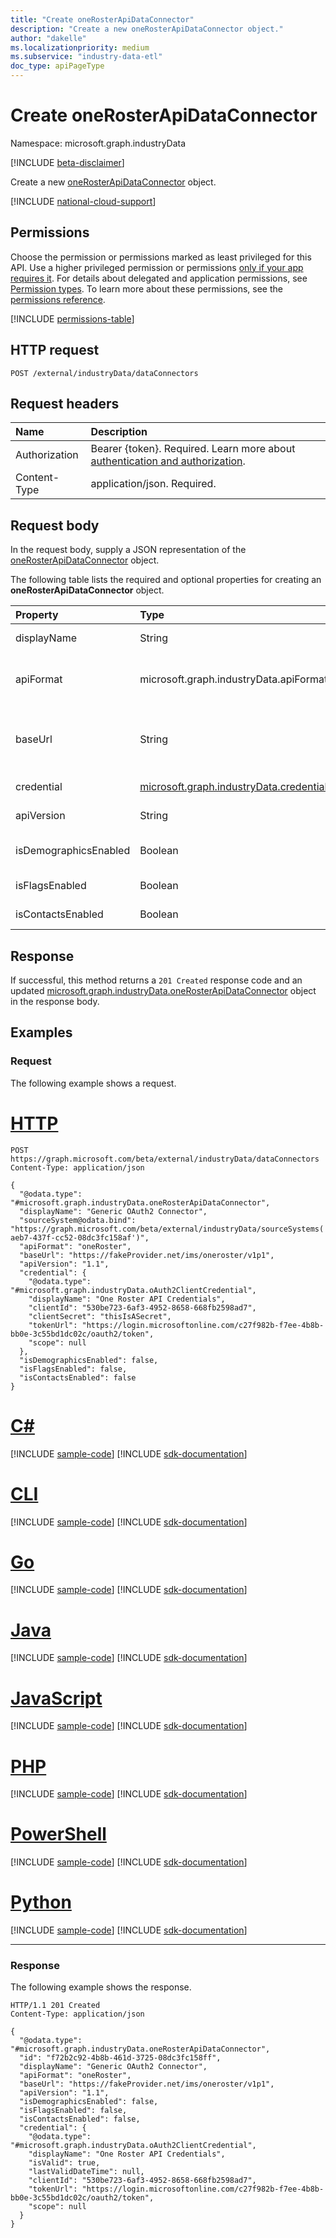 ```yaml
---
title: "Create oneRosterApiDataConnector"
description: "Create a new oneRosterApiDataConnector object."
author: "dakelle"
ms.localizationpriority: medium
ms.subservice: "industry-data-etl"
doc_type: apiPageType
---
```


# Create oneRosterApiDataConnector

Namespace: microsoft.graph.industryData

[!INCLUDE [beta-disclaimer](../../includes/beta-disclaimer.md)]

Create a new [oneRosterApiDataConnector](../resources/industrydata-onerosterapidataconnector.md) object.

[!INCLUDE [national-cloud-support](../../includes/global-only.md)]

## Permissions

Choose the permission or permissions marked as least privileged for this API. Use a higher privileged permission or permissions [only if your app requires it](/graph/permissions-overview#best-practices-for-using-microsoft-graph-permissions). For details about delegated and application permissions, see [Permission types](/graph/permissions-overview#permission-types). To learn more about these permissions, see the [permissions reference](/graph/permissions-reference).

<!-- { "blockType": "permissions", "name": "industrydata_onerosterapidataconnector_post" } -->
[!INCLUDE [permissions-table](../includes/permissions/industrydata-onerosterapidataconnector-post-permissions.md)]

## HTTP request

<!-- {
  "blockType": "ignored"
}
-->
``` http
POST /external/industryData/dataConnectors
```

## Request headers

|Name|Description|
|:---|:---|
|Authorization|Bearer {token}. Required. Learn more about [authentication and authorization](/graph/auth/auth-concepts).|
|Content-Type|application/json. Required.|

## Request body

In the request body, supply a JSON representation of the [oneRosterApiDataConnector](../resources/industrydata-oneRosterApiDataConnector.md) object.

The following table lists the required and optional properties for creating an **oneRosterApiDataConnector** object.


|Property|Type|Description|
|:---|:---|:---|
| displayName           | String                                                                             | The name of the data connector. Inherited from [industryDataConnector](../resources/industrydata-industrydataconnector.md). Required.                                                                                                   |
| apiFormat             | microsoft.graph.industryData.apiFormat                                             | The API format of the external system being connected to. Inherited from [apiDataConnector](../resources/industrydata-apidataconnector.md). The possible values are: `oneRoster`, `unknownFutureValue`. Required.             |
| baseUrl               | String                                                                             | The base URI, including the scheme, host, and path, with or without a trailing '/'. For example, "https://example.com/ims/oneRoster/v1p1". Inherited from [apiDataConnector](../resources/industrydata-apidataconnector.md). Required.|
| credential            | [microsoft.graph.industryData.credential](../resources/industrydata-credential.md) | The base type for all supported credentials. Inherited from [apiDataConnector](../resources/industrydata-apidataconnector.md). Required.                                                                   |
| apiVersion            | String                                                                             | The API version of the OneRoster source. Required.                                                                                                                                                                                                        |
| isDemographicsEnabled | Boolean                                                                            | Indicates whether the user specified to import optional demographics data. Required.                                                                                                                                                                                           |
| isFlagsEnabled        | Boolean                                                                            | Indicates whether the user specified to import optional flags data. Required.                                                                                                                                                                                                  |
| isContactsEnabled     | Boolean                                                                            | Indicates whether the user specified to import optional contacts data. Required.                                                                                                                                                                                               |



## Response

If successful, this method returns a `201 Created` response code and an updated [microsoft.graph.industryData.oneRosterApiDataConnector](../resources/industrydata-onerosterapidataconnector.md) object in the response body.

## Examples

### Request

The following example shows a request.
# [HTTP](#tab/http)
<!-- {
  "blockType": "request",
  "name": "create_onerosterapidataconnector"
}
-->
``` http
POST https://graph.microsoft.com/beta/external/industryData/dataConnectors
Content-Type: application/json

{
  "@odata.type": "#microsoft.graph.industryData.oneRosterApiDataConnector",
  "displayName": "Generic OAuth2 Connector",
  "sourceSystem@odata.bind": "https://graph.microsoft.com/beta/external/industryData/sourceSystems('c93a6e02-aeb7-437f-cc52-08dc3fc158af')",
  "apiFormat": "oneRoster",
  "baseUrl": "https://fakeProvider.net/ims/oneroster/v1p1",
  "apiVersion": "1.1",
  "credential": {
    "@odata.type": "#microsoft.graph.industryData.oAuth2ClientCredential",
    "displayName": "One Roster API Credentials",
    "clientId": "530be723-6af3-4952-8658-668fb2598ad7",
    "clientSecret": "thisIsASecret",
    "tokenUrl": "https://login.microsoftonline.com/c27f982b-f7ee-4b8b-bb0e-3c55bd1dc02c/oauth2/token",
    "scope": null
  },
  "isDemographicsEnabled": false,
  "isFlagsEnabled": false,
  "isContactsEnabled": false
}
```

# [C#](#tab/csharp)
[!INCLUDE [sample-code](../includes/snippets/csharp/create-onerosterapidataconnector-csharp-snippets.md)]
[!INCLUDE [sdk-documentation](../includes/snippets/snippets-sdk-documentation-link.md)]

# [CLI](#tab/cli)
[!INCLUDE [sample-code](../includes/snippets/cli/create-onerosterapidataconnector-cli-snippets.md)]
[!INCLUDE [sdk-documentation](../includes/snippets/snippets-sdk-documentation-link.md)]

# [Go](#tab/go)
[!INCLUDE [sample-code](../includes/snippets/go/create-onerosterapidataconnector-go-snippets.md)]
[!INCLUDE [sdk-documentation](../includes/snippets/snippets-sdk-documentation-link.md)]

# [Java](#tab/java)
[!INCLUDE [sample-code](../includes/snippets/java/create-onerosterapidataconnector-java-snippets.md)]
[!INCLUDE [sdk-documentation](../includes/snippets/snippets-sdk-documentation-link.md)]

# [JavaScript](#tab/javascript)
[!INCLUDE [sample-code](../includes/snippets/javascript/create-onerosterapidataconnector-javascript-snippets.md)]
[!INCLUDE [sdk-documentation](../includes/snippets/snippets-sdk-documentation-link.md)]

# [PHP](#tab/php)
[!INCLUDE [sample-code](../includes/snippets/php/create-onerosterapidataconnector-php-snippets.md)]
[!INCLUDE [sdk-documentation](../includes/snippets/snippets-sdk-documentation-link.md)]

# [PowerShell](#tab/powershell)
[!INCLUDE [sample-code](../includes/snippets/powershell/create-onerosterapidataconnector-powershell-snippets.md)]
[!INCLUDE [sdk-documentation](../includes/snippets/snippets-sdk-documentation-link.md)]

# [Python](#tab/python)
[!INCLUDE [sample-code](../includes/snippets/python/create-onerosterapidataconnector-python-snippets.md)]
[!INCLUDE [sdk-documentation](../includes/snippets/snippets-sdk-documentation-link.md)]

---

### Response

The following example shows the response.
<!-- {
  "blockType": "response",
  "truncated": true,
  "@odata.type": "microsoft.graph.industryData.oneRosterApiDataConnector"
}
-->
``` http
HTTP/1.1 201 Created
Content-Type: application/json

{
  "@odata.type": "#microsoft.graph.industryData.oneRosterApiDataConnector",
  "id": "f72b2c92-4b8b-461d-3725-08dc3fc158ff",
  "displayName": "Generic OAuth2 Connector",
  "apiFormat": "oneRoster",
  "baseUrl": "https://fakeProvider.net/ims/oneroster/v1p1",
  "apiVersion": "1.1",
  "isDemographicsEnabled": false,
  "isFlagsEnabled": false,
  "isContactsEnabled": false,
  "credential": {
    "@odata.type": "#microsoft.graph.industryData.oAuth2ClientCredential",
    "displayName": "One Roster API Credentials",
    "isValid": true,
    "lastValidDateTime": null,
    "clientId": "530be723-6af3-4952-8658-668fb2598ad7",
    "tokenUrl": "https://login.microsoftonline.com/c27f982b-f7ee-4b8b-bb0e-3c55bd1dc02c/oauth2/token",
    "scope": null
  }
}
```

